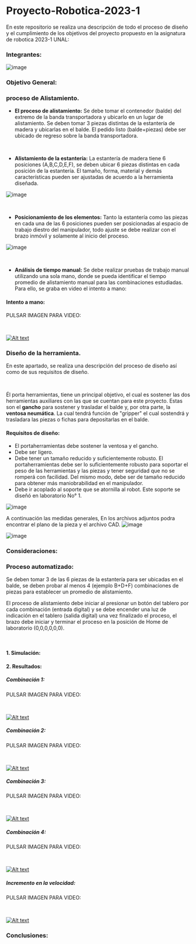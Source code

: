 # Proyecto-Robotica-2023-1
En este repositorio se realiza una descripción de todo el proceso de diseño y el cumplimiento de los objetivos del proyecto propuesto en la asignatura de robotica 2023-1 UNAL: 

### Integrantes: 
![image](https://github.com/jmedinave/Proyecto-Robotica-2023-1/assets/49196705/457dc984-36b6-4689-b432-bc3989945ab2)




### Objetivo General:

### proceso de Alistamiento.
<ul>
    <li><strong>El proceso de alistamiento:</strong> Se debe tomar el contenedor (balde) del extremo de la banda transportadora y ubicarlo en un lugar de alistamiento. Se deben tomar 3 piezas distintas de la estanter&iacute;a de madera y ubicarlas en el balde. El pedido listo (balde+piezas) debe ser ubicado de regreso sobre la banda transportadora.</li>
  
</ul>

<p><br></p>
<ul>
    <li><strong>Alistamiento de la estanter&iacute;a:</strong> La estanter&iacute;a de madera tiene 6 posiciones (A,B,C,D,E,F), se deben ubicar 6 piezas distintas en cada posici&oacute;n de la estanter&iacute;a. El tama&ntilde;o, forma, material y dem&aacute;s caracter&iacute;sticas pueden ser ajustadas de acuerdo a la herramienta dise&ntilde;ada.</li>


</ul>

![image](https://github.com/jmedinave/Proyecto-Robotica-2023-1/assets/49196705/f61038ea-55e5-4c19-98d6-fc0cbf26cb3d)


<p><br></p>
<ul>
    <li><strong>Posicionamiento de los elementos:</strong> Tanto la estanter&iacute;a como las piezas en cada una de las 6 posiciones pueden ser posicionadas al espacio de trabajo diestro del manipulador, todo ajuste se debe realizar con el brazo inm&oacute;vil y solamente al inicio del proceso.</li>


</ul>

![image](https://github.com/jmedinave/Proyecto-Robotica-2023-1/assets/49196705/4f0bbebf-9837-4f42-962b-5411707e38c5)


<p><br></p>
<ul>
    <li><strong>An&aacute;lisis de tiempo manual:</strong> Se debe realizar pruebas de trabajo manual utilizando una sola mano, donde se pueda identificar el tiempo promedio de alistamiento manual para las combinaciones estudiadas. Para ello, se graba en video el intento a mano:  </li>
</ul>

#### Intento a mano:
<p>
    PULSAR IMAGEN PARA VIDEO:</p>
<p><br></p>

[![Alt text](https://img.youtube.com/vi/vFiJtqvFv7U/0.jpg)](https://www.youtube.com/watch?v=vFiJtqvFv7U)

### Diseño de la herramienta.
En este apartado, se realiza una descripción del proceso de diseño así como de sus requisitos de diseño.
<p><br></p>
<p>&Eacute;l porta herramientas, tiene un principal objetivo, el cual es sostener las dos herramientas auxiliares con las que se cuentan para este proyecto. Estas son el <strong>gancho</strong> para sostener y trasladar el balde y, por otra parte, la <strong>ventosa neum&aacute;tica</strong>. La cual tendr&aacute; funci&oacute;n de &quot;gripper&quot; el cual sostendr&aacute; y trasladara las piezas o fichas para depositarlas en el balde.</p>

#### Requisitos de diseño:
<ul>
    <li>El portaherramientas debe sostener la ventosa y el gancho.</li>
    <li>Debe ser ligero.</li>
    <li>Debe tener un tama&ntilde;o reducido y suficientemente robusto. El portaherramientas debe ser lo suficientemente robusto para soportar el peso de las herramientas y las piezas y tener seguridad que no se romper&aacute; con facilidad. Del mismo modo, debe ser de tama&ntilde;o reducido para obtener m&aacute;s maniobrabilidad en el manipulador.</li>
    <li>Debe ir acoplado al soporte que se atornilla al robot. Este soporte se dise&ntilde;&oacute; en laboratorio No&deg; 1.</li>
</ul>

![image](https://github.com/jmedinave/Proyecto-Robotica-2023-1/assets/49196705/96ef461c-a50a-4fde-95e4-a3234a226a01)

A continuación las medidas generales, En los archivos adjuntos podra encontrar el plano de la pieza y el archivo CAD.
![image](https://github.com/jmedinave/Proyecto-Robotica-2023-1/assets/49196705/1de2328c-c29c-472f-a89b-26366b54cc81)

![image](https://github.com/jmedinave/Proyecto-Robotica-2023-1/assets/49196705/361f08d1-aa19-41c2-8062-c3255894701d)



###  Consideraciones:


### Proceso automatizado:

<p>Se deben tomar 3 de las 6 piezas de la estanter&iacute;a para ser ubicadas en el balde, se deben probar al menos 4 (ejemplo B+D+F) combinaciones de piezas para establecer un promedio de alistamiento.</p>
<p>El proceso de alistamiento debe iniciar al presionar un bot&oacute;n del tablero por cada combinaci&oacute;n (entrada digital) y se debe encender una luz de indicaci&oacute;n en el tablero (salida digital) una vez finalizado el proceso, el brazo debe iniciar y terminar el proceso en la posici&oacute;n de Home de laboratorio (0,0,0,0,0,0).</p>
<p><br></p>



#### 1. Simulación:

#### 2. Resultados:


##### Combinación 1:
<p>
    PULSAR IMAGEN PARA VIDEO:</p>
<p><br></p>

[![Alt text](https://img.youtube.com/vi/-A1WfqrAXSg/0.jpg)](https://www.youtube.com/watch?v=-A1WfqrAXSg)

##### Combinación 2:
<p>
    PULSAR IMAGEN PARA VIDEO:</p>
<p><br></p>

[![Alt text](https://img.youtube.com/vi/lJE3ixzhj00/0.jpg)](https://www.youtube.com/watch?v=lJE3ixzhj00)

##### Combinación 3:
<p>
    PULSAR IMAGEN PARA VIDEO:</p>
<p><br></p>

[![Alt text](https://img.youtube.com/vi/T1-0djskq6s/0.jpg)](https://www.youtube.com/watch?v=T1-0djskq6s)

##### Combinación 4:
<p>
    PULSAR IMAGEN PARA VIDEO:</p>
<p><br></p>

[![Alt text](https://img.youtube.com/vi/SksNIu4N36M/0.jpg)](https://www.youtube.com/watch?v=SksNIu4N36M)

##### Incremento en la velocidad:
<p>
    PULSAR IMAGEN PARA VIDEO:</p>
<p><br></p>

[![Alt text](https://img.youtube.com/vi/9GWeYfzFmc0/0.jpg)](https://www.youtube.com/watch?v=9GWeYfzFmc0)



### Conclusiones:


